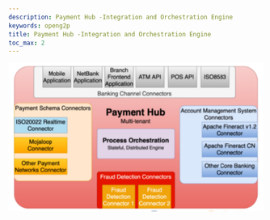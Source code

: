 ```yaml
---
description: Payment Hub -Integration and Orchestration Engine
keywords: openg2p
title: Payment Hub -Integration and Orchestration Engine
toc_max: 2
---
```


![](./images/09.png)